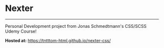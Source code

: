 # Nexter
---

Personal Development project from Jonas Schmedtmann's CSS/SCSS Udemy Course!

**Hosted at:** https://tntttom-html.github.io/nexter-css/
